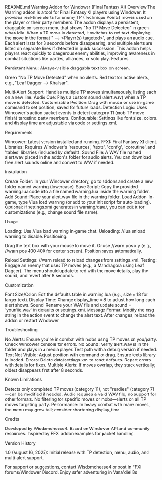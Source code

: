 README.md
Warning Addon for Windower (Final Fantasy XI)
Overview
The Warning addon is a tool for Final Fantasy XI players using Windower. It provides real-time alerts for enemy TP (Technique Points) moves used on the player or their party members. The addon displays a persistent, draggable on-screen menu that shows "No TP Move Detected" in green when idle. When a TP move is detected, it switches to red text displaying the move in the format "<tp move=""> --> &#x3C;Player(s) targeted>", and plays an audio cue. Each alert lasts for 8 seconds before disappearing, and multiple alerts are listed on separate lines if detected in quick succession.</tp>
This addon helps players react quickly to dangerous enemy abilities, improving awareness in combat situations like parties, alliances, or solo play.
Features

Persistent Menu: Always-visible draggable text box on screen.

Green "No TP Move Detected" when no alerts.
Red text for active alerts, e.g., "Leaf Dagger --> Khalisar".


Multi-Alert Support: Handles multiple TP moves simultaneously, listing each on a new line.
Audio Cue: Plays a custom sound (alert.wav) when a TP move is detected.
Customizable Position: Drag with mouse or use in-game command to set position, saved for future loads.
Detection Logic: Uses Windower's action packet events to detect category 11 (mob TP move finish) targeting party members.
Configurable: Settings like font size, colors, and display time are adjustable via code or settings.xml.

Requirements

Windower: Latest version installed and running.
FFXI: Final Fantasy XI client.
Libraries: Requires Windower's 'resources', 'texts', 'config', 'coroutine', and 'tables' libraries (included by default).
Sound File: A WAV file named alert.wav placed in the addon's folder for audio alerts. You can download free alert sounds online and convert to WAV if needed.

Installation

Create Folder: In your Windower directory, go to addons and create a new folder named warning (lowercase).
Save Script: Copy the provided warning.lua code into a file named warning.lua inside the warning folder.
Add Sound: Place your alert.wav file in the warning folder.
Load Addon: In-game, type //lua load warning (or add to your init script for auto-loading).
Optional: If settings.xml generates in warning/data/, you can edit it for customizations (e.g., change sound file name).

Usage

Loading: Use //lua load warning in-game chat.
Unloading: //lua unload warning to disable.
Positioning:

Drag the text box with your mouse to move it.
Or use //warn pos x y (e.g., //warn pos 400 400 for center screen). Position saves automatically.


Reload Settings: //warn reload to reload changes from settings.xml.
Testing: Engage an enemy that uses TP moves (e.g., a Mandragora using Leaf Dagger). The menu should update to red with the move details, play the sound, and revert after 8 seconds.

Customization

Font Size/Color: Edit the defaults table in warning.lua (e.g., size = 18 for larger text).
Display Time: Change display_time = 8 to adjust how long each alert shows.
Sound: Rename your WAV file and update sound = 'yourfile.wav' in defaults or settings.xml.
Message Format: Modify the msg string in the action event to change the alert text.
After changes, reload the addon or restart Windower.

Troubleshooting

No Alerts: Ensure you're in combat with mobs using TP moves on you/party. Check Windower console for errors.
No Sound: Verify alert.wav is in the folder and plays in a media player. Test path with a debug version if needed.
Text Not Visible: Adjust position with command or drag. Ensure texts library is loaded.
Errors: Delete data/settings.xml to reset defaults. Report errors with details for fixes.
Multiple Alerts: If moves overlap, they stack vertically; oldest disappears first after 8 seconds.

Known Limitations

Detects only completed TP moves (category 11), not "readies" (category 7)—can be modified if needed.
Audio requires a valid WAV file; no support for other formats.
No filtering for specific moves or mobs—alerts on all TP moves targeting party.
Performance: In heavy combat with many moves, the menu may grow tall; consider shortening display_time.

Credits

Developed by Wisdomcheese4.
Based on Windower API and community resources.
Inspired by FFXI addon examples for packet handling.

Version History

1.0 (August 16, 2025): Initial release with TP detection, menu, audio, and multi-alert support.

For support or suggestions, contact Wisdomcheese4 or post in FFXI forums/Windower Discord. Enjoy safer adventuring in Vana'diel!3s
